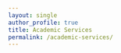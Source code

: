 ```yaml
---
layout: single
author_profile: true
title: Academic Services
permalink: /academic-services/
---
```

